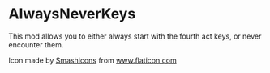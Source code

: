 # AlwaysNeverKeys

This mod allows you to either always start with the fourth act keys, or never encounter them.

Icon made by [Smashicons](https://smashicons.com/) from www.flaticon.com
